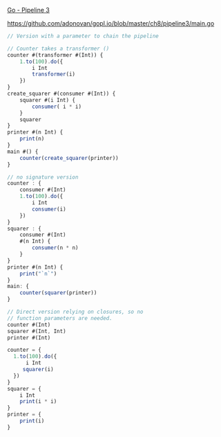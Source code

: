 
[Go - Pipeline 3](Examples/Go%20-%20Pipeline%203.md)

https://github.com/adonovan/gopl.io/blob/master/ch8/pipeline3/main.go

```js
// Version with a parameter to chain the pipeline

// Counter takes a transformer ()
counter #(transformer #(Int)) {
	1.to(100).do({
		i Int
		transformer(i)
	})
}
create_squarer #(consumer #(Int)) {
	squarer #(i Int) {
		consumer( i * i)
	}
	squarer
}
printer #(n Int) {
	print(n)
}
main #() {
	counter(create_squarer(printer))
}
```

```js
// no signature version
counter : {
	consumer #(Int)
	1.to(100).do({
		i Int
		consumer(i)
	})
}
squarer : { 
	consumer #(Int)
	#(n Int) {
		consumer(n * n)
	}
}
printer #(n Int) {
	print("`n`")
}
main: {
	counter(squarer(printer))
}
```

```js
// Direct version relying on closures, so no 
// function parameters are needed. 
counter #(Int)
squarer #(Int, Int)
printer #(Int)

counter = { 
  1.to(100).do({
	  i Int
     squarer(i)
  })
}
squarer = {
	i Int
	print(i * i)
}
printer = {
	print(i)
}
```

